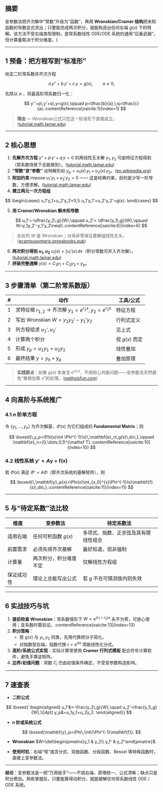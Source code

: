 ## 摘要

变参数法把齐次解中“常数”升级为“函数”，再用 **Wronskian/Cramer 结构**把未知函数的导数显式求出；只要能完成两次积分，就能构造出任何右端 $g(x)$ 下的特解。该方法不受右端类型限制，是常系数线性 ODE/ODE 系统的通用“后备武器”，但计算量取决于积分难度。(

---

## 1  预备：把方程写到“标准形”

给定二阶常系数非齐次方程

$$
a\,y''+b\,y'+c\,y=g(x),\qquad a\neq0,
$$

先除以 $a$ ，将最高阶项系数归一化：

$$
y''+p\,y'+q\,y=g(x),\qquad p=\tfrac{b}{a},\;q=\tfrac{c}{a}.:contentReference[oaicite:1]{index=1}
$$

> **理由** — Wronskian公式只在这一标准形下直接成立。([tutorial.math.lamar.edu][1])

---

## 2  核心思想

1. **先解齐次方程**
   $y''+p\,y'+q\,y=0$ 的两线性无关解 $y_1,y_2$ 可由特征方程得到（常系数场景下总能做到）。([tutorial.math.lamar.edu][3])
2. **“常数”变“参数”**
   设特解形如 $y_p=u_1(x)\,y_1+u_2(x)\,y_2$。([en.wikipedia.org][2])
3. **附加约束**
   impose $u_1'y_1+u_2'y_2=0$ —— 这是经典约束，目的是少写一阶导数，方便求解。([tutorial.math.lamar.edu][1])
4. **建立两元一次方程组**

$$
\begin{cases}
u_1'y_1+u_2'y_2=0,\\
u_1'y_1'+u_2'y_2'=g(x).
\end{cases}
$$

5. **用 Cramer/Wronskian 解未知导数**

$$
u_1'=-\dfrac{y_2\,g}{W},\qquad 
u_2'= \dfrac{y_1\,g}{W},\qquad 
W=y_1y_2'-y_1'y_2\neq0.:contentReference[oaicite:6]{index=6}
$$

> 此处的 $W$ 是 Wronskian；分母非零保证基解组线性无关。([ecampusontario.pressbooks.pub][4])

6. **两次积分得到 $u_1,u_2$**
   $u_i(x)=\int u_i'(x)\,dx$（积分常数可并入齐次解）。([tutorial.math.lamar.edu][1])
7. **拼装完整通解**
   $y(x)=C_1y_1+C_2y_2+y_p$。

---

## 3  步骤清单（第二阶常系数版）

| # | 动作                                               | 工具/公式       |
| - | ------------------------------------------------ | ----------- |
| 1 | 求特征根 $r_{1,2}$ → 齐次解 $y_1=e^{r_1x},y_2=e^{r_2x}$ | 特征方程        |
| 2 | 写出 Wronskian $W=y_1y_2'-y_1'y_2$                 | 行列式定义       |
| 3 | 列方程组求 $u_1',u_2'$                                | 见上式         |
| 4 | 计算两个积分                                           | 视 $g(x)$ 而定 |
| 5 | 形成 $y_p=u_1y_1+u_2y_2$                           | 线性叠加        |
| 6 | 最终结果 $y=y_h+y_p$                                 | 叠加原理        |

> **实践要点**：如果 $g(x)$ 本身含 $e^{\pm r_ix}$，不用担心共振问题——变参数法天然避免“重根加乘 $x$”的处理。([mathsisfun.com][5])

---

## 4  向高阶与系统推广

### 4.1  $n$ 阶单方程

令 $\{y_1,\dots,y_n\}$ 为齐次解基，$\Phi(x)$ 为它们组成的 **Fundamental Matrix**；则

$$
\boxed{\,y_p=\Phi(x)\int \Phi^{-1}(x)\,\mathbf{e}_n\,g(x)\,dx\,},\qquad 
\mathbf{e}_n=(0,\dots,0,1)^{\mathsf T}.:contentReference[oaicite:10]{index=10}
$$

### 4.2  线性系统 $\mathbf{y}'=A\mathbf{y}+\mathbf{f}(x)$

若 $\Phi(x)$ 满足 $\Phi' = A\Phi$（即齐次系统的基解矩阵），则

$$
\boxed{\,\mathbf{y}_p(x)=\Phi(x)\int_{x_0}^{x}\Phi^{-1}(s)\mathbf{f}(s)\,ds\,}.:contentReference[oaicite:11]{index=11}
$$

---

## 5  与“待定系数”法比较

| 维度 | 变参数法 | 待定系数法 |
|------|---------|-----------|
|适用右端|任何可积函数 $g(x)$|多项式、指数、正余弦及其有限线性组合|
|前置需求|必须先得齐次基解|最好知道，但非强制|
|计算量|两次积分，积分难度不定|仅解线性方程组|
|保证成功性|理论上总能写出公式|若 $g$ 不在可猜测族内则失效|:contentReference[oaicite:12]{index=12}

---

## 6  实战技巧与坑

1. **提前检查 Wronskian**：常系数情形下 $W\propto e^{(r_1+r_2)x}$ 永不为零，可放心使用；变系数时需验证。:contentReference[oaicite:13]{index=13}  
2. **积分策略**：  
   - 若 $g(x)$ 与 $y_1,y_2$ 同类，先用代换把分子简化。  
   - 对指数型右端，指数代换 $t=e^{\alpha x}$ 常能线性化分式。  
3. **高阶/系统公式实现**：实际计算常使用 **Cramer 行列式模板** 配合符号计算软件，避免手算逆矩阵。  
4. **边界/初值问题**：常数 $C_i$ 仍由初值条件确定，不受变参数构造影响。  

---

## 7  速查表

- **二阶公式**  

$$
\boxed{
\begin{aligned}
u_1'&=-\frac{y_2\,g}{W},\quad u_2'=\frac{y_1\,g}{W},\\[4pt]
y_p&=u_1y_1+u_2y_2.
\end{aligned}}
$$

* **$n$ 阶或系统公式**

$$
\boxed{\mathbf{y}_p=\Phi\,\int\!\Phi^{-1}\mathbf{f}}.
$$

* **Wronskian** $W=\det\begin{pmatrix}y_1 & y_2\\ y_1' & y_2'\end{pmatrix}$.

* **使用时机**：右端“怪”或含分式、双曲函数、分段函数、Bessel 等特殊函数时，直接上变参数法。

---

**结论**：变参数法是一把“万用扳手”——不挑右端、原理统一、公式清晰；缺点只是积分费劲。熟练掌握后，只要能算得动积分，就能硬解任何常系数线性 ODE / ODE 系统。

[1]: https://tutorial.math.lamar.edu/classes/de/VariationofParameters.aspx "
	Differential Equations - Variation of Parameters
"
[2]: https://en.wikipedia.org/wiki/Variation_of_parameters?utm_source=chatgpt.com "Variation of parameters"
[3]: https://tutorial.math.lamar.edu/classes/de/VariationofParameters.aspx?utm_source=chatgpt.com "Differential Equations - Variation of Parameters"
[4]: https://ecampusontario.pressbooks.pub/diffeq/chapter/3-5-method-of-variation-of-parameters/?utm_source=chatgpt.com "3.5 Method of Variation of Parameters – Differential Equations"
[5]: https://www.mathsisfun.com/calculus/differential-equations-variation-parameters.html?utm_source=chatgpt.com "The Method of Variation of Parameters - Math is Fun"
